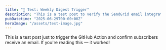 ```yaml
---
title: "🧪 Test: Weekly Digest Trigger"
description: "This is a test post to verify the SendGrid email integration with AstroPaper."
pubDatetime: "2025-06-29T00:00:00Z"
heroImage: "/assets/test-image.jpg"
---
```


This is a test post just to trigger the GitHub Action and confirm subscribers receive an email. If you're reading this — it worked!
